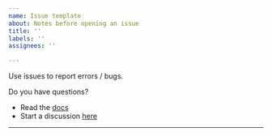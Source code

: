 ```yaml
---
name: Issue template
about: Notes before opening an issue
title: ''
labels: ''
assignees: ''

---
```


Use issues to report errors / bugs.

Do you have questions?
* Read the [docs](https://skydiver.github.io/october-plugin-forms/docs/introduction/)
* Start a discussion [here](https://github.com/skydiver/october-plugin-forms/discussions)

---
